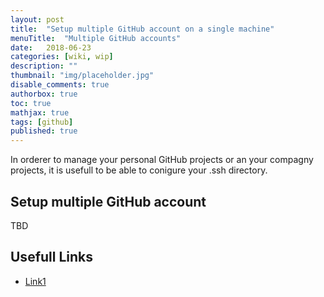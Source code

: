 ```yaml
---
layout: post
title:  "Setup multiple GitHub account on a single machine"
menuTitle:  "Multiple GitHub accounts"
date:   2018-06-23
categories: [wiki, wip]
description: ""
thumbnail: "img/placeholder.jpg"
disable_comments: true
authorbox: true
toc: true
mathjax: true
tags: [github]
published: true
---
```


In orderer to manage your personal GitHub projects or an your compagny projects, it is usefull to
be able to conigure your .ssh directory.

<!--more-->

## Setup multiple GitHub account

TBD

## Usefull Links

- [Link1](https://medium.freecodecamp.org/manage-multiple-github-accounts-the-ssh-way-2dadc30ccaca)

